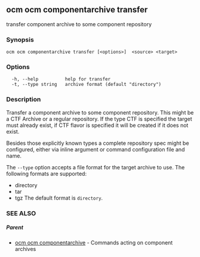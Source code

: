 ## ocm ocm componentarchive transfer

transfer component archive to some component repository

### Synopsis

```
ocm ocm componentarchive transfer [<options>]  <source> <target>
```

### Options

```
  -h, --help          help for transfer
  -t, --type string   archive format (default "directory")
```

### Description


Transfer a component archive to some component repository. This might
be a CTF Archive or a regular repository.
If the type CTF is specified the target must already exist, if CTF flavor
is specified it will be created if it does not exist.

Besides those explicitly known types a complete repository spec might be configured,
either via inline argument or command configuration file and name.

The <code>--type</code> option accepts a file format for the
target archive to use. The following formats are supported:
- directory
- tar
- tgz
The default format is <code>directory</code>.

### SEE ALSO

##### Parent

* [ocm ocm componentarchive](ocm_ocm_componentarchive.md)	 - Commands acting on component archives

